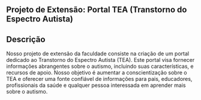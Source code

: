 ## Projeto de Extensão: Portal TEA (Transtorno do Espectro Autista)

## Descrição 
Nosso projeto de extensão da faculdade consiste na criação de um portal dedicado ao Transtorno do Espectro Autista (TEA). Este portal visa fornecer informações abrangentes sobre o autismo, incluindo suas características, e recursos de apoio. Nosso objetivo é aumentar a conscientização sobre o TEA e oferecer uma fonte confiável de informações para pais, educadores, profissionais da saúde e qualquer pessoa interessada em aprender mais sobre o autismo.


